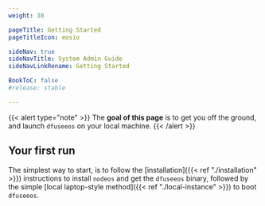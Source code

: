 ```yaml
---
weight: 30

pageTitle: Getting Started
pageTitleIcon: eosio

sideNav: true
sideNavTitle: System Admin Guide
sideNavLinkRename: Getting Started

BookToC: false
#release: stable

---
```


{{< alert type="note" >}}
The **goal of this page** is to get you off the ground, and launch `dfuseeos` on your local machine.
{{< /alert >}}

## Your first run

The simplest way to start, is to follow the
[installation]({{< ref "./installation" >}}) instructions to install `nodeos` and
get the `dfuseeos` binary, followed by the simple
[local laptop-style method]({{< ref "./local-instance" >}}) to boot `dfuseeos`.
